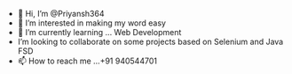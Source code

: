 - 👋 Hi, I’m @Priyansh364
- 👀 I’m interested in making my word easy
- 🌱 I’m currently learning ... Web Development
- I’m looking to collaborate on some projects based on Selenium and Java FSD
- 📫 How to reach me ...+91 940544701

<!---
Priyansh364/Priyansh364 is a ✨ special ✨ repository because its `README.md` (this file) appears on your GitHub profile.
You can click the Preview link to take a look at your changes.
--->
